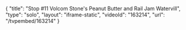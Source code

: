 {
    "title": "Stop #11 Volcom Stone's Peanut Butter and Rail Jam Watervill",
    "type": "solo",
    "layout": "iframe-static",
    "videoId": "163214",
    "url": "\/tvpembed\/163214"
}